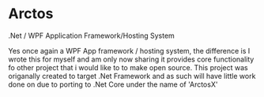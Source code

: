 # Arctos
.Net / WPF Application Framework/Hosting System

 Yes once again a WPF App framework / hosting system, the difference is I wrote this for myself and am only now sharing it provides core functionality fo other project that i would like to to make open source.
 This project was origanally created to target .Net Framework and as such will have little work done on due to porting to .Net Core under the name of 'ArctosX'

